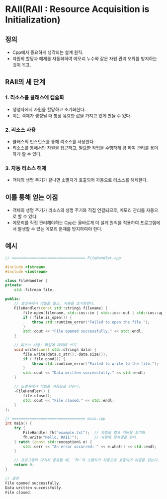 # RAII(RAII : Resource Acquisition is Initialization)

## 정의
- Cpp에서 중요하게 생각되는 설계 원칙.
- 자원의 할당과 해제를 자동화하여 메모리 누수와 같은 자원 관리 오류를 방지하는 것이 목표.


## RAII의 세 단계

### 1. 리소스를 클래스에 캡슐화
- 생성자에서 자원을 할당하고 초기화한다.
- 이는 객체가 생성될 때 항상 유효한 값을 가지고 있게 만들 수 있다.

### 2. 리소스 사용
- 클래스의 인스턴스를 통해 리소스를 사용한다.
- 리소스를 통해서만 자원을 접근하고, 필요한 작업을 수행하게 끔 하여 관리를 용이하게 할 수 있다.

### 3. 자동 리소스 해제
- 객체의 생명 주기가 끝나면 소멸자가 호출되어 자동으로 리소스를 해제한다.


## 이를 통해 얻는 이점
- 객체의 생명 주기가 리소스의 생명 주기와 직접 연결되므로, 메모리 관리를 자동으로 할 수 있다.
- 메모리를 직접 관리해야하는 Cpp는 올바르게 이 설계 원칙을 적용하여 프로그램에서 발생할 수 있는 메모리 문제를 방지하여야 한다.


## 예시
```cpp
// ================================= FileHandler.cpp

#include <fstream>
#include <iostream>

class FileHandler {
private:
    std::fstream file;

public:
    // 생성자에서 파일을 열고, 자원을 초기화한다.
    FileHandler(const std::string& filename) {
        file.open(filename, std::ios::in | std::ios::out | std::ios::app);
        if (!file.is_open()) {
            throw std::runtime_error("Failed to open the file.");
        }
        std::cout << "File opened successfully." << std::endl;
    }

    // 리소스 사용: 파일에 데이터 쓰기
    void write(const std::string& data) {
        file.write(data.c_str(), data.size());
        if (!file.good()) {
            throw std::runtime_error("Failed to write to the file.");
        }
        std::cout << "Data written successfully." << std::endl;
    }

    // 소멸자에서 파일을 자동으로 닫는다.
    ~FileHandler() {
        file.close();
        std::cout << "File closed." << std::endl;
    }
};

// ================================= main.cpp
int main() {
    try {
        FileHandler fh("example.txt");  // 파일을 열고 자원을 초기화
        fh.write("Hello, RAII!");       // 파일에 문자열을 쓴다
    } catch (const std::exception& e) {
        std::cerr << "An error occurred: " << e.what() << std::endl;
    }

    // 프로그램이 여기서 종료될 때, `fh`의 소멸자가 자동으로 호출되어 파일을 닫는다.
    return 0;
}
```

```cpp
// 결과
File opened successfully.
Data written successfully.
File closed.
```
